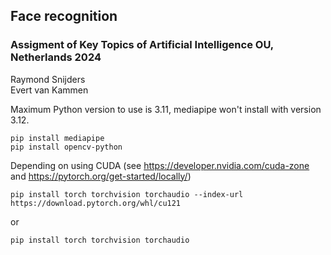 ## Face recognition
### Assigment of Key Topics of Artificial Intelligence OU, Netherlands 2024

Raymond Snijders   
Evert van Kammen  

Maximum Python version to use is 3.11, mediapipe won't install with version 3.12.

    pip install mediapipe
    pip install opencv-python
    
Depending on using CUDA (see https://developer.nvidia.com/cuda-zone and https://pytorch.org/get-started/locally/)  

    pip install torch torchvision torchaudio --index-url https://download.pytorch.org/whl/cu121

or  

    pip install torch torchvision torchaudio 
